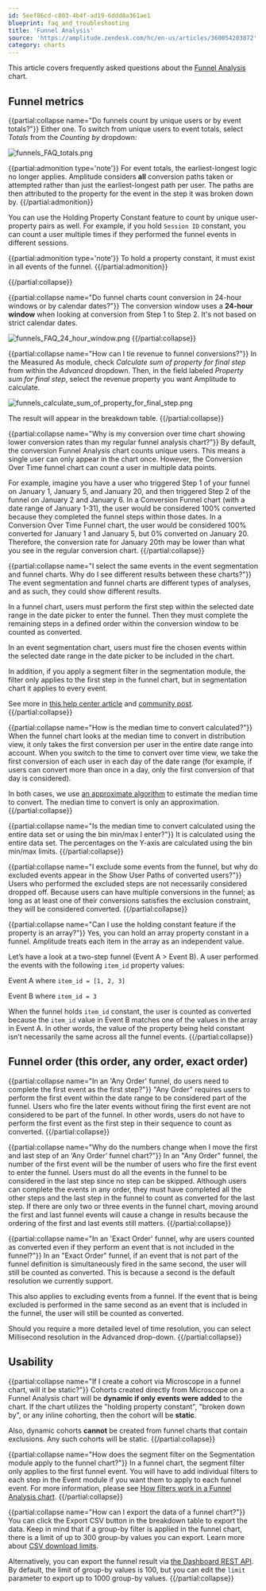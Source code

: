 ```yaml
---
id: 5eef86cd-c803-4b4f-ad19-6ddd8a361ae1
blueprint: faq_and_troubleshooting
title: 'Funnel Analysis'
source: 'https://amplitude.zendesk.com/hc/en-us/articles/360054203872'
category: charts
---
```

This article covers frequently asked questions about the [Funnel Analysis](/docs/analytics/charts/funnel-analysis) chart.

## Funnel metrics

{{partial:collapse name="Do funnels count by unique users or by event totals?"}}
Either one. To switch from unique users to event totals, select *Totals* from the *Counting by* dropdown:

![funnels_FAQ_totals.png](/docs/output/img/faq/funnels-faq-totals-png.png)

{{partial:admonition type='note'}}
For event totals, the earliest-longest logic no longer applies. Amplitude considers **all** conversion paths taken or attempted rather than just the earliest-longest path per user. The paths are then attributed to the property for the event in the step it was broken down by.
{{/partial:admonition}}

You can use the Holding Property Constant feature to count by unique user-property pairs as well. For example, if you hold `Session ID` constant, you can count a user multiple times if they performed the funnel events in different sessions.

{{partial:admonition type='note'}}
To hold a property constant, it must exist in all events of the funnel.
{{/partial:admonition}}

{{/partial:collapse}}

{{partial:collapse name="Do funnel charts count conversion in 24-hour windows or by calendar dates?"}}
The conversion window uses a **24-hour window** when looking at conversion from Step 1 to Step 2. It's not based on strict calendar dates.

![funnels_FAQ_24_hour_window.png](/docs/output/img/faq/funnels-faq-24-hour-window-png.png)
{{/partial:collapse}}


{{partial:collapse name="How can I tie revenue to funnel conversions?"}}
In the Measured As module, check *Calculate sum of property for final step* from within the *Advanced* dropdown. Then, in the field labeled *Property sum for final step*, select the revenue property you want Amplitude to calculate.

![funnels_calculate_sum_of_property_for_final_step.png](/docs/output/img/faq/funnels-calculate-sum-of-property-for-final-step-png.png)

The result will appear in the breakdown table.
{{/partial:collapse}}


{{partial:collapse name="Why is my conversion over time chart showing lower conversion rates than my regular funnel analysis chart?"}}
By default, the conversion Funnel Analysis chart counts unique users. This means a single user can only appear in the chart once. However, the Conversion Over Time funnel chart can count a user in multiple data points.

For example, imagine you have a user who triggered Step 1 of your funnel on January 1, January 5, and January 20, and then triggered Step 2 of the funnel on January 2 and January 6. In a Conversion Funnel chart (with a date range of January 1-31), the user would be considered 100% converted because they completed the funnel steps within those dates. In a Conversion Over Time Funnel chart, the user would be considered 100% converted for January 1 and January 5, but 0% converted on January 20. Therefore, the conversion rate for January 20th may be lower than what you see in the regular conversion chart.
{{/partial:collapse}}


{{partial:collapse name="I select the same events in the event segmentation and funnel charts. Why do I see different results between these charts?"}}
The event segmentation and funnel charts are different types of analyses, and as such, they could show different results.

In a funnel chart, users must perform the first step within the selected date range in the date picker to enter the funnel. Then they must complete the remaining steps in a defined order within the conversion window to be counted as converted.

In an event segmentation chart, users must fire the chosen events within the selected date range in the date picker to be included in the chart.

In addition, if you apply a segment filter in the segmentation module, the filter only applies to the first step in the funnel chart, but in segmentation chart it applies to every event.

See more in [this help center article](/docs/analytics/charts/funnel-analysis/funnel-analysis-how-amplitude-computes-conversions) and [community post](https://community.amplitude.com/building-and-sharing-your-analysis-58/what-is-the-difference-between-funnel-and-event-segmentation-charts-1873).
{{/partial:collapse}}


{{partial:collapse name="How is the median time to convert calculated?"}}
When the funnel chart looks at the median time to convert in distribution view, it only takes the first conversion per user in the entire date range into account. When you switch to the time to convert over time view, we take the first conversion of each user in each day of the date range (for example, if users can convert more than once in a day, only the first conversion of that day is considered).

In both cases, we use [an approximate algorithm](https://metamarkets.com/2013/histograms/) to estimate the median time to convert. The median time to convert is only an approximation.
{{/partial:collapse}}


{{partial:collapse name="Is the median time to convert calculated using the entire data set or using the bin min/max I enter?"}}
It is calculated using the entire data set. The percentages on the Y-axis are calculated using the bin min/max limits.
{{/partial:collapse}}


{{partial:collapse name="I exclude some events from the funnel, but why do excluded events appear in the Show User Paths of converted users?"}}
Users who performed the excluded steps are not necessarily considered dropped off. Because users can have multiple conversions in the funnel; as long as at least one of their conversions satisfies the exclusion constraint, they will be considered converted.
{{/partial:collapse}}


{{partial:collapse name="Can I use the holding constant feature if the property is an array?"}}
Yes, you can hold an array property constant in a funnel. Amplitude treats each item in the array as an independent value. 

Let’s have a look at a two-step funnel (Event A > Event B). A user performed the events with the following `item_id` property values:

Event A where `item_id = [1, 2, 3]`

Event B where `item_id = 3`

When the funnel holds `item_id` constant, the user is counted as converted because the `item_id` value in Event B matches one of the values in the array in Event A. In other words, the value of the property being held constant isn’t necessarily the same across all the funnel events.
{{/partial:collapse}}

## Funnel order (this order, any order, exact order)


{{partial:collapse name="In an 'Any Order' funnel, do users need to complete the first event as the first step?"}}
"Any Order" requires users to perform the first event within the date range to be considered part of the funnel. Users who fire the later events without firing the first event are not considered to be part of the funnel. In other words, users do not have to perform the first event as the first step in their sequence to count as converted.
{{/partial:collapse}}


{{partial:collapse name="Why do the numbers change when I move the first and last step of an ‘Any Order’ funnel chart?"}}
In an "Any Order" funnel, the number of the first event will be the number of users who fire the first event to enter the funnel. Users must do all the events in the funnel to be considered in the last step since no step can be skipped. Although users can complete the events in any order, they must have completed all the other steps and the last step in the funnel to count as converted for the last step. If there are only two or three events in the funnel chart, moving around the first and last funnel events will cause a change in results because the ordering of the first and last events still matters.
{{/partial:collapse}}


{{partial:collapse name="In an 'Exact Order' funnel, why are users counted as converted even if they perform an event that is not included in the funnel?"}}
In an "Exact Order" funnel, if an event that is not part of the funnel definition is simultaneously fired in the same second, the user will still be counted as converted. This is because a second is the default resolution we currently support.

This also applies to excluding events from a funnel. If the event that is being excluded is performed in the same second as an event that is included in the funnel, the user will still be counted as converted.

Should you require a more detailed level of time resolution, you can select Millisecond resolution in the Advanced drop-down.
{{/partial:collapse}}

## Usability


{{partial:collapse name="If I create a cohort via Microscope in a funnel chart, will it be static?"}}
Cohorts created directly from Microscope on a Funnel Analysis chart will be **dynamic if only events were added** to the chart. If the chart utilizes the "holding property constant", "broken down by", or any inline cohorting, then the cohort will be **static**.

Also, dynamic cohorts **cannot** be created from funnel charts that contain exclusions. Any such cohorts will be static.
{{/partial:collapse}}


{{partial:collapse name="How does the segment filter on the Segmentation module apply to the funnel chart?"}}
In a funnel chart, the segment filter only applies to the first funnel event. You will have to add individual filters to each step in the Event module if you want them to apply to each funnel event. For more information, please see [How filters work in a Funnel Analysis chart](/docs/analytics/charts/funnel-analysis/funnel-analysis-how-filters-work).
{{/partial:collapse}}


{{partial:collapse name="How can I export the data of a funnel chart?"}}
You can click the Export CSV button in the breakdown table to export the data. Keep in mind that if a group-by filter is applied in the funnel chart,  there is a limit of up to 300 group-by values you can export. Learn more about [CSV download limits](/docs/faq/limits).

Alternatively, you can export the funnel result via [the Dashboard REST API](/docs/apis/analytics/dashboard-rest). By default, the limit of group-by values is 100, but you can edit the `limit` parameter to export up to 1000 group-by values.
{{/partial:collapse}}
